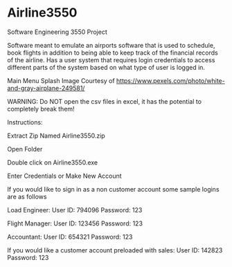 # Airline3550
Software Engineering 3550 Project

Software meant to emulate an airports software that is used to schedule, book flights 
in addition to being able to keep track of the financial records of the airline. Has a 
user system that requires login credentials to access different parts of the system based
on what type of user is logged in.

Main Menu Splash Image Courtesy of https://www.pexels.com/photo/white-and-gray-airplane-249581/

WARNING: Do NOT open the csv files in excel, it has the potential to completely break them!

Instructions:

  Extract Zip Named Airline3550.zip

  Open Folder

  Double click on Airline3550.exe

  Enter Credentials or Make New Account

  If you would like to sign in as a non customer account some sample logins are as follows

  Load Engineer:
    User ID: 794096
    Password: 123

  Flight Manager: 
    User ID: 123456
    Password: 123
  
  Accountant:
    User ID: 654321
    Password: 123


  If you would like a customer account preloaded with sales:
    User ID: 142823
    Password: 123
